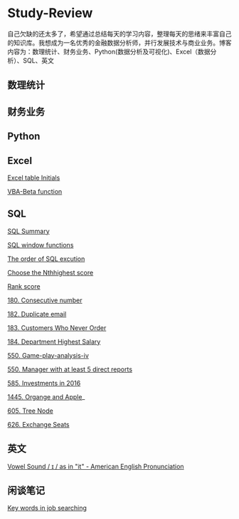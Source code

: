 # Study-Review
自己欠缺的还太多了，希望通过总结每天的学习内容，整理每天的思绪来丰富自己的知识库。我想成为一名优秀的金融数据分析师，并行发展技术与商业业务。博客内容为：数理统计、财务业务、Python(数据分析及可视化)、Excel（数据分析）、SQL、英文
## 数理统计
## 财务业务
## Python
## Excel
[Excel table Initials](https://github.com/QuXiangjie/Study-Review/issues/7#issue-2206544892)

[VBA-Beta function](https://github.com/QuXiangjie/Study-Review/issues/18)

## SQL
[SQL Summary](https://github.com/QuXiangjie/Study-Review/issues/1#issue-2190108775)

[SQL window functions](https://github.com/QuXiangjie/Study-Review/issues/15)

[The order of SQL excution](https://github.com/QuXiangjie/Study-Review/issues/3)

[Choose the Nthhighest score](https://github.com/QuXiangjie/Study-Review/issues/2#issue-2192501103)

[Rank score](https://github.com/QuXiangjie/Study-Review/issues/4)

[180. Consecutive number](https://github.com/QuXiangjie/Study-Review/issues/6)

[182. Duplicate email](https://github.com/QuXiangjie/Study-Review/issues/10)

[183. Customers Who Never Order](https://github.com/QuXiangjie/Study-Review/issues/9)

[184. Department Highest Salary](https://github.com/QuXiangjie/Study-Review/issues/8)

[550. Game-play-analysis-iv](https://github.com/QuXiangjie/Study-Review/issues/11)

[550. Manager with at least 5 direct reports](https://github.com/QuXiangjie/Study-Review/issues/12)

[585. Investments in 2016](https://github.com/QuXiangjie/Study-Review/issues/13)

[1445. Organge and Apple](https://github.com/QuXiangjie/Study-Review/issues/14)_

[605. Tree Node](https://github.com/QuXiangjie/Study-Review/issues/22)

[626. Exchange Seats](https://github.com/QuXiangjie/Study-Review/issues/23)

## 英文

[Vowel Sound / ɪ / as in "it" - American English Pronunciation](https://github.com/QuXiangjie/Study-Review/issues/16)

## 闲谈笔记
[Key words in job searching](https://github.com/QuXiangjie/Study-Review/issues/5)
